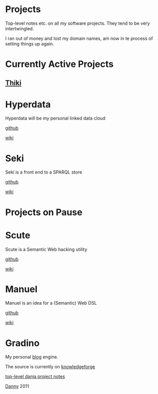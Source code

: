 Projects
========

Top-level notes etc. on all my software projects. They tend to be very intertwingled.


I ran out of money and lost my domain names, am now in te process of setting things up again. 

# Currently Active Projects

## [Thiki](Thiki)

Hyperdata
=========
Hyperdata will be my personal linked data cloud

[github](https://github.com/danja/hyperdata)

[wiki](http://hyperdata.org/wiki/hyperdata)


Seki
====
Seki is a front end to a SPARQL store

[github](https://github.com/danja/seki)

[wiki](http://hyperdata.org/wiki/Seki)

# Projects on Pause

Scute
=====
Scute is a Semantic Web hacking utility

[github](https://github.com/danja/Scute)

[wiki](http://hyperdata.org/wiki/Scute)

Manuel
======
Manuel is an idea for a (Semantic) Web DSL

[github](https://github.com/danja/manuel)

[wiki](http://hyperdata.org/wiki/manuel)

Gradino
=======
My personal [blog](http://dannyayers.com/) engine. 

The source is currently on [knowledgeforge](http://knowledgeforge.net/project/gradino/)

[top-level danja project notes](https://github.com/danja/projects)

[Danny](http://dannyayers.com/) 2011


